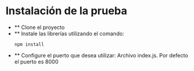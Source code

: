 # Instalación de la prueba 
* ** Clone el proyecto
* ** Instale las librerías utilizando el comando: 
	```
	npm install
	```
* ** Configure el puerto que desea utilizar: Archivo index.js. Por defecto el puerto es 8000